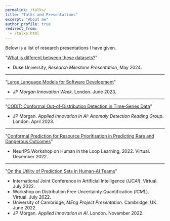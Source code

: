 ```yaml
---
permalink: /talks/
title: "Talks and Presentations"
excerpt: "About me"
author_profile: true
redirect_from: 
  - /talks.html
---
```


Below is a list of research presentations I have given.


"[What is different between these datasets?](https://arxiv.org/abs/2403.05652)"
* Duke University, *Research Milestone Presentation*, May 2024.

----

"[Large Language Models for Software Development]()"
* *JP Morgan Innovation Week*. London. June 2023.

----

"[CODiT: Conformal Out-of-Distribution Detection in Time-Series Data](https://arxiv.org/abs/2207.11769)"
* JP Morgan. *Applied Innovation in AI: Anomaly Detection Reading Group*. London. April 2023.

----

"[Conformal Prediction for Resource Prioritisation in Predicting Rare and Dangerous Outcomes](https://neurips.cc/media/PosterPDFs/NeurIPS%202022/64431.png?t=1669665249.8476038)"
* NeurIPS Workshop on Human in the Loop Learning, 2022. Virtual. December 2022.

----

"[On the Utility of Prediction Sets in Human-AI Teams](/files/MEng_thesis_presentation.pdf)"
* International Joint Conference in Artificial Intelligence (*IJCAI*). Virtual. July 2022.
* Workshop on Distribution Free Uncertainty Quantification (*ICML*). Virtual. July 2022.
* University of Cambridge, *MEng Project Presentation*. Cambridge, UK. June 2022.
* JP Morgan. *Applied Innovation in AI*. London. November 2022.







